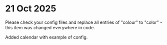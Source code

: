 # 21 Oct 2025

Please check your config files and replace all entries of "colour" to "color" - this item was changed everywhere in code.

Added calendar with example of config.
